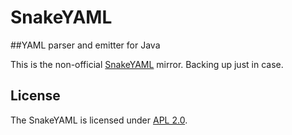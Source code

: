 SnakeYAML
=========

##YAML parser and emitter for Java

This is the non-official [SnakeYAML] mirror. Backing up just in case.


## License

The SnakeYAML is licensed under [APL 2.0].

  [SnakeYAML]:          http://www.snakeyaml.org/
  [APL 2.0]:            http://www.apache.org/licenses/LICENSE-2.0


